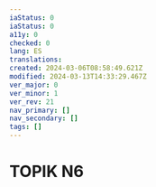 ```yaml
---
iaStatus: 0
iaStatus: 0
a11y: 0
checked: 0
lang: ES
translations: 
created: 2024-03-06T08:58:49.621Z
modified: 2024-03-13T14:33:29.467Z
ver_major: 0
ver_minor: 1
ver_rev: 21
nav_primary: []
nav_secondary: []
tags: []
---
```

# TOPIK N6
